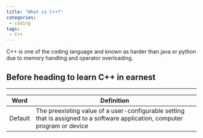```yaml
---
title: "What is C++?"
categories:
 - coding
tags:
 - C++
---
```


C++ is one of the coding language and known as harder than java or python due to memory handling and operator overloading.   

## Before heading to learn C++ in earnest
---
|Word|Definition|
|--|--|
|Default|The preexisting value of a user-configurable setting that is assigned to a software application, computer program or device| 
